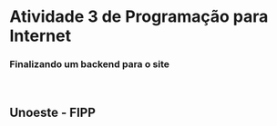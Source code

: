 # Atividade 3 de Programação para Internet
### Finalizando um backend para o site

<br/>

## Unoeste - FIPP